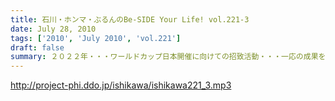 ```yaml
---
title: 石川・ホンマ・ぶるんのBe-SIDE Your Life! vol.221-3
date: July 28, 2010
tags: ['2010', 'July 2010', 'vol.221']
draft: false
summary: ２０２２年・・・ワールドカップ日本開催に向けての招致活動・・・一応の成果を見せたようですが・・・S2Nの販売会招致活動も全国的に激化している模様です。NAMAE
---
```


http://project-phi.ddo.jp/ishikawa/ishikawa221_3.mp3
